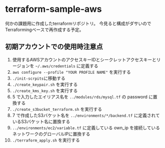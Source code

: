 # terraform-sample-aws
何かの課題用に作成したterraformリポジトリ。
今見ると構成がダサいのでTerraformingベースで再作成する予定。

## 初期アカウントでの使用時注意点

1. 使用するAWSアカウントのアクセスキーIDとシークレットアクセスキーとリージョンを `~/.aws/credentials` に定義する
2. `aws configure --profile "YOUR PROFILE NAME"` を実行する
3. `./init-scrpits`に移動する
4. `./create_keypair.sh` を実行する
5. `./create_kms_key.sh` を実行する
6. 5 で入力したエイリアス名を `../modules/rds/mysql.tf` の password に置換する
7. `./create_s3bucket_terraform.sh` を実行する
8. 7 で作成したS3バケット名を `../environments/*/backend.tf` に定義されているS3バケット名に置換する
9. `../environments/ec2/variable.tf` に定義している own_ip を接続しているネットワークのグローバルIPに置換する
10. `./terraform_apply.sh` を実行する
